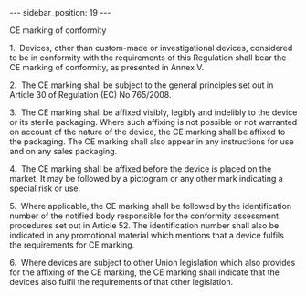 
<meta data-rh="true" name="docsearch:language" content="en">
<meta data-rh="true" name="docsearch:version" content="current">
<meta data-rh="true" name="docsearch:docusaurus_tag" content="docs-default-current">
        ---
sidebar_position: 19
---
           <p class="stitle-article-norm">CE marking of conformity</p>
   <p class="norm">1.&nbsp;&nbsp;Devices, other than custom-made or 
investigational devices, considered to be in conformity with the 
requirements of this Regulation shall bear the CE marking of conformity,
 as presented in Annex&nbsp;V.</p>
   <p class="norm">2.&nbsp;&nbsp;The CE marking shall be subject to the 
general principles set out in Article&nbsp;30 of 
Regulation&nbsp;(EC)&nbsp;No&nbsp;765/2008.</p>
   <p class="norm">3.&nbsp;&nbsp;The CE marking shall be affixed 
visibly, legibly and indelibly to the device or its sterile packaging. 
Where such affixing is not possible or not warranted on account of the 
nature of the device, the CE marking shall be affixed to the packaging. 
The CE marking shall also appear in any instructions for use and on any 
sales packaging.</p>
   <p class="norm">4.&nbsp;&nbsp;The CE marking shall be affixed before 
the device is placed on the market. It may be followed by a pictogram or
 any other mark indicating a special risk or use.</p>
   <p class="norm">5.&nbsp;&nbsp;Where applicable, the CE marking shall 
be followed by the identification number of the notified body 
responsible for the conformity assessment procedures set out in 
Article&nbsp;52. The identification number shall also be indicated in 
any promotional material which mentions that a device fulfils the 
requirements for CE marking.</p>
   <p class="norm">6.&nbsp;&nbsp;Where devices are subject to other 
Union legislation which also provides for the affixing of the CE 
marking, the CE marking shall indicate that the devices also fulfil the 
requirements of that other legislation.</p>